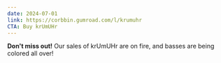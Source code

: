 ```yaml
---
date: 2024-07-01
link: https://corbbin.gumroad.com/l/krumuhr
CTA: Buy krUmUHr
---
```


**Don't miss out!** Our sales of krUmUHr are on fire, and basses are being colored all over!
